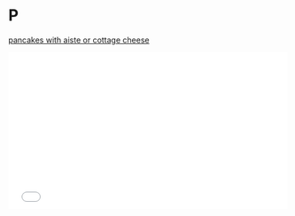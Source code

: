 # P

[pancakes with aiste or cottage cheese](<pancakes with aiste or cottage cheese>)

<div style="position: relative; padding-bottom: 56.25%; height: 0; overflow: hidden;">
  <iframe src="videos/foam roll the hips.mp4" style="position: absolute; top: 0; left: 0; width: 100%; height: 100%;" frameborder="0" allowfullscreen></iframe>
</div>
